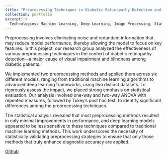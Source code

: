 ```yaml
---
title: "Preprocessing Techniques in Diabetic Retinopathy Detection and Diagnosis"
collection: portfolio
excerpt: >
  Technologies: Machine Learning, Deep Learning, Image Processing, Statistical Analysis (ANOVA test - one and two way, Tukey’s post hoc test)"
---
```

Preprocessing involves eliminating noise and redundant information that may reduce model performance, thereby allowing the model to focus on key features. In this project, our research group analyzed the effectiveness of various preprocessing techniques in the context of diabetic retinopathy detection—a major cause of visual impairment and blindness among diabetic patients.

We implemented two preprocessing methods and applied them across six different models, ranging from traditional machine learning algorithms to advanced deep learning frameworks, using two distinct datasets. To rigorously assess the impact, we placed strong emphasis on statistical evaluation. Our analysis involved one-way and two-way ANOVA with repeated measures, followed by Tukey’s post hoc test, to identify significant differences among the preprocessing techniques.

The statistical analysis revealed that most preprocessing methods resulted in only minimal improvements in performance, and deep learning models appeared to be less sensitive to these techniques compared to traditional machine learning methods. This work underscores the necessity of statistically validating preprocessing strategies to ensure that only those methods that truly enhance diagnostic accuracy are applied.

[Github](https://github.com/NhiNguyen34/DS304.N21.KHDL)
